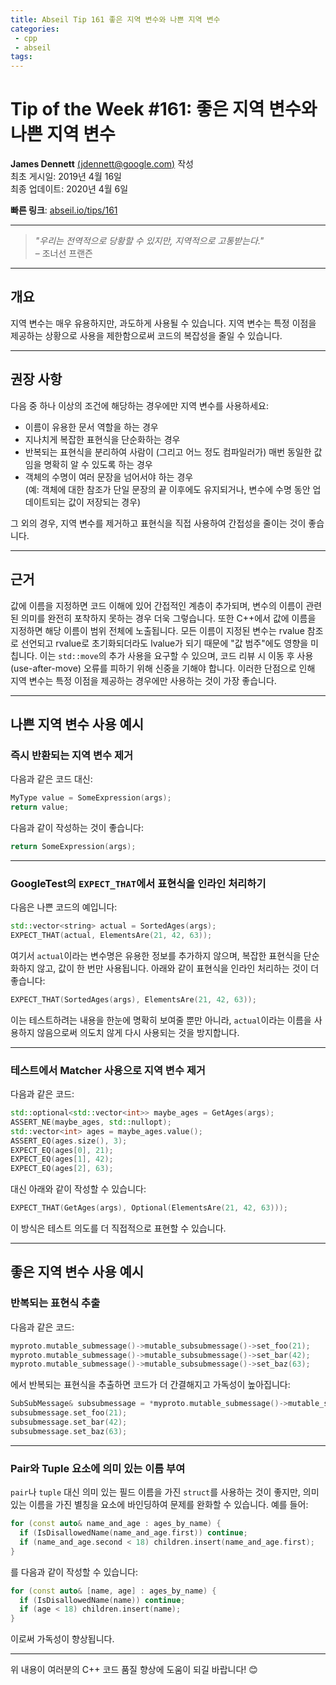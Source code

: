 ```yaml
---
title: Abseil Tip 161 좋은 지역 변수와 나쁜 지역 변수
categories:
 - cpp
 - abseil
tags:
---
```



# Tip of the Week #161: 좋은 지역 변수와 나쁜 지역 변수

**James Dennett** [(jdennett@google.com)](mailto:jdennett@google.com) 작성  
최초 게시일: 2019년 4월 16일  
최종 업데이트: 2020년 4월 6일  

**빠른 링크**: [abseil.io/tips/161](https://abseil.io/tips/161)

---

> *"우리는 전역적으로 당황할 수 있지만, 지역적으로 고통받는다."*  
> – 조너선 프랜즌  

---

## 개요

지역 변수는 매우 유용하지만, 과도하게 사용될 수 있습니다. 지역 변수는 특정 이점을 제공하는 상황으로 사용을 제한함으로써 코드의 복잡성을 줄일 수 있습니다.

---

## 권장 사항

다음 중 하나 이상의 조건에 해당하는 경우에만 지역 변수를 사용하세요:

* 이름이 유용한 문서 역할을 하는 경우
* 지나치게 복잡한 표현식을 단순화하는 경우
* 반복되는 표현식을 분리하여 사람이 (그리고 어느 정도 컴파일러가) 매번 동일한 값임을 명확히 알 수 있도록 하는 경우
* 객체의 수명이 여러 문장을 넘어서야 하는 경우  
  (예: 객체에 대한 참조가 단일 문장의 끝 이후에도 유지되거나, 변수에 수명 동안 업데이트되는 값이 저장되는 경우)

그 외의 경우, 지역 변수를 제거하고 표현식을 직접 사용하여 간접성을 줄이는 것이 좋습니다.

---

## 근거

값에 이름을 지정하면 코드 이해에 있어 간접적인 계층이 추가되며, 변수의 이름이 관련된 의미를 완전히 포착하지 못하는 경우 더욱 그렇습니다. 또한 C++에서 값에 이름을 지정하면 해당 이름이 범위 전체에 노출됩니다. 모든 이름이 지정된 변수는 rvalue 참조로 선언되고 rvalue로 초기화되더라도 lvalue가 되기 때문에 "값 범주"에도 영향을 미칩니다. 이는 `std::move`의 추가 사용을 요구할 수 있으며, 코드 리뷰 시 이동 후 사용(use-after-move) 오류를 피하기 위해 신중을 기해야 합니다. 이러한 단점으로 인해 지역 변수는 특정 이점을 제공하는 경우에만 사용하는 것이 가장 좋습니다.

---

## 나쁜 지역 변수 사용 예시

### 즉시 반환되는 지역 변수 제거

다음과 같은 코드 대신:

```cpp
MyType value = SomeExpression(args);
return value;
```

다음과 같이 작성하는 것이 좋습니다:

```cpp
return SomeExpression(args);
```

---

### GoogleTest의 `EXPECT_THAT`에서 표현식을 인라인 처리하기

다음은 나쁜 코드의 예입니다:

```cpp
std::vector<string> actual = SortedAges(args);
EXPECT_THAT(actual, ElementsAre(21, 42, 63));
```

여기서 `actual`이라는 변수명은 유용한 정보를 추가하지 않으며, 복잡한 표현식을 단순화하지 않고, 값이 한 번만 사용됩니다. 아래와 같이 표현식을 인라인 처리하는 것이 더 좋습니다:

```cpp
EXPECT_THAT(SortedAges(args), ElementsAre(21, 42, 63));
```

이는 테스트하려는 내용을 한눈에 명확히 보여줄 뿐만 아니라, `actual`이라는 이름을 사용하지 않음으로써 의도치 않게 다시 사용되는 것을 방지합니다.

---

### 테스트에서 Matcher 사용으로 지역 변수 제거

다음과 같은 코드:

```cpp
std::optional<std::vector<int>> maybe_ages = GetAges(args);
ASSERT_NE(maybe_ages, std::nullopt);
std::vector<int> ages = maybe_ages.value();
ASSERT_EQ(ages.size(), 3);
EXPECT_EQ(ages[0], 21);
EXPECT_EQ(ages[1], 42);
EXPECT_EQ(ages[2], 63);
```

대신 아래와 같이 작성할 수 있습니다:

```cpp
EXPECT_THAT(GetAges(args), Optional(ElementsAre(21, 42, 63)));
```

이 방식은 테스트 의도를 더 직접적으로 표현할 수 있습니다.

---

## 좋은 지역 변수 사용 예시

### 반복되는 표현식 추출

다음과 같은 코드:

```cpp
myproto.mutable_submessage()->mutable_subsubmessage()->set_foo(21);
myproto.mutable_submessage()->mutable_subsubmessage()->set_bar(42);
myproto.mutable_submessage()->mutable_subsubmessage()->set_baz(63);
```

에서 반복되는 표현식을 추출하면 코드가 더 간결해지고 가독성이 높아집니다:

```cpp
SubSubMessage& subsubmessage = *myproto.mutable_submessage()->mutable_subsubmessage();
subsubmessage.set_foo(21);
subsubmessage.set_bar(42);
subsubmessage.set_baz(63);
```

---

### Pair와 Tuple 요소에 의미 있는 이름 부여

`pair`나 `tuple` 대신 의미 있는 필드 이름을 가진 `struct`를 사용하는 것이 좋지만, 의미 있는 이름을 가진 별칭을 요소에 바인딩하여 문제를 완화할 수 있습니다. 예를 들어:

```cpp
for (const auto& name_and_age : ages_by_name) {
  if (IsDisallowedName(name_and_age.first)) continue;
  if (name_and_age.second < 18) children.insert(name_and_age.first);
}
```

를 다음과 같이 작성할 수 있습니다:

```cpp
for (const auto& [name, age] : ages_by_name) {
  if (IsDisallowedName(name)) continue;
  if (age < 18) children.insert(name);
}
```

이로써 가독성이 향상됩니다.

---

위 내용이 여러분의 C++ 코드 품질 향상에 도움이 되길 바랍니다! 😊